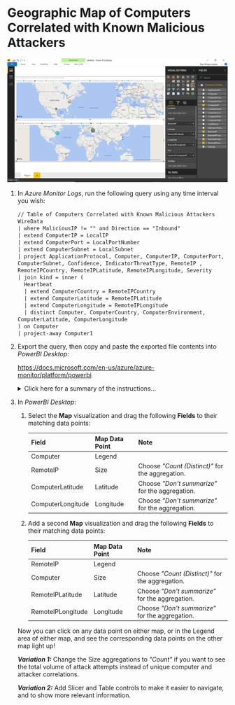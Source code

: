 # Geographic Map of Computers Correlated with Known Malicious Attackers

![alt text](images/Geographic%20Map%20of%20Computers%20Correlated%20with%20Known%20Malicious%20Attackers.PNG "Computers & Attackers")

1. In *Azure Monitor Logs*, run the following query using any time interval you wish:

   ```
   // Table of Computers Correlated with Known Malicious Attackers
   WireData
   | where MaliciousIP != "" and Direction == "Inbound"
   | extend ComputerIP = LocalIP
   | extend ComputerPort = LocalPortNumber
   | extend ComputerSubnet = LocalSubnet
   | project ApplicationProtocol, Computer, ComputerIP, ComputerPort, ComputerSubnet, Confidence, IndicatorThreatType, RemoteIP , RemoteIPCountry, RemoteIPLatitude, RemoteIPLongitude, Severity
   | join kind = inner (
     Heartbeat
     | extend ComputerCountry = RemoteIPCountry
     | extend ComputerLatitude = RemoteIPLatitude
     | extend ComputerLongitude = RemoteIPLongitude
     | distinct Computer, ComputerCountry, ComputerEnvironment, ComputerLatitude, ComputerLongitude
   ) on Computer
   | project-away Computer1
   ```

2. Export the query, then copy and paste the exported file contents into *PowerBI Desktop*:

   <https://docs.microsoft.com/en-us/azure/azure-monitor/platform/powerbi>

   <details>

   <summary>Click here for a summary of the instructions...</summary>

   <p>

   In *Azure Monitor Logs*:

   1. After running a query, in the menu bar select **Export > Power BI Query (M)** to generate a "PowerBIQuery.txt" file.

   2. Open the "PowerBIQuery.txt" text file and copy its contents.

   In *PowerBI Desktop*:

   1. In the top menu bar click on the **Get Data** button and choose **Blank Query** to open the *Query Editor* window.

   2. In the *Query Editor* window, from the top menu bar select **Advanced Editor**.

   3. In the *Advanced Editor* window paste the contents of the exported file into the query and click **Done**. You may be prompted for credentials to connect to Azure.

   4. Type in a descriptive name for the query if you wish, then click **Close and Apply** to add the dataset to the report.

   </p>

   </details>

3. In *PowerBI Desktop*:

   1. Select the **Map** visualization and drag the following **Fields** to their matching data points:

      | Field | Map Data Point | Note |
      | --- | --- | --- |
      | Computer | Legend | |
      | RemoteIP | Size | Choose *"Count (Distinct)"* for the aggregation. |
      | ComputerLatitude | Latitude | Choose *"Don't summarize"* for the aggregation. |
      | ComputerLongitude | Longitude | Choose *"Don't summarize"* for the aggregation. |

    2. Add a second **Map** visualization and drag the following **Fields** to their matching data points:

       | Field | Map Data Point | Note |
       | --- | --- | --- |
       | RemoteIP | Legend | |
       | Computer | Size | Choose *"Count (Distinct)"* for the aggregation. |
       | RemoteIPLatitude | Latitude | Choose *"Don't summarize"* for the aggregation. |
       | RemoteIPLongitude | Longitude | Choose *"Don't summarize"* for the aggregation. |

     Now you can click on any data point on either map, or in the Legend area of either map, and see the corresponding data points on the other map light up!

     ***Variation 1:*** Change the Size aggregations to *"Count"* if you want to see the total volume of attack attempts instead of unique computer and attacker correlations.

     ***Variation 2:*** Add Slicer and Table controls to make it easier to navigate, and to show more relevant information.
